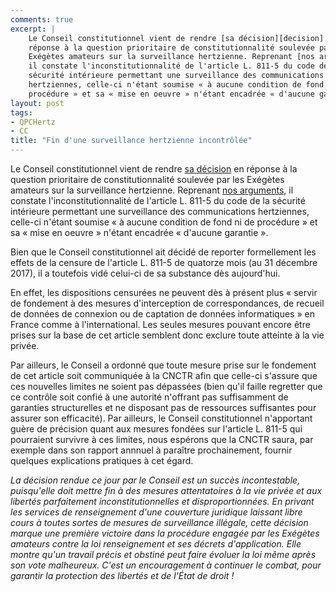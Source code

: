 ```yaml
---
comments: true
excerpt: |
    Le Conseil constitutionnel vient de rendre [sa décision][decision] en 
    réponse à la question prioritaire de constitutionnalité soulevée par les 
    Exégètes amateurs sur la surveillance hertzienne. Reprenant [nos arguments][arguments], 
    il constate l'inconstitutionnalité de l'article L. 811-5 du code de la 
    sécurité intérieure permettant une surveillance des communications 
    hertziennes, celle-ci n'étant soumise « à aucune condition de fond ni de 
    procédure » et sa « mise en oeuvre » n'étant encadrée « d'aucune garantie ».
layout: post
tags:
- QPCHertz
- CC
title: "Fin d'une surveillance hertzienne incontrôlée"
---
```


Le Conseil constitutionnel vient de rendre [sa décision][decision] en réponse à la question prioritaire de constitutionnalité soulevée par les Exégètes amateurs sur la surveillance hertzienne. Reprenant [nos arguments][arguments], il constate l'inconstitutionnalité de l'article L. 811-5 du code de la sécurité intérieure permettant une surveillance des communications hertziennes, celle-ci n'étant soumise « à aucune condition de fond ni de procédure » et sa « mise en oeuvre » n'étant encadrée « d'aucune garantie ».

[decision]: http://www.conseil-constitutionnel.fr/conseil-constitutionnel/francais/les-decisions/acces-par-date/decisions-depuis-1959/2016/2016-590-qpc/decision-n-2016-590-qpc-du-21-octobre-2016.148047.html

[arguments]: https://exegetes.eu.org/renseignement-offensive-conseil-detat-et-qpc/

Bien que le Conseil constitutionnel ait décidé de reporter formellement les effets de la censure de l'article L. 811-5 de quatorze mois (au 31 décembre 2017), il a toutefois vidé celui-ci de sa substance dès aujourd'hui.

En effet, les dispositions censurées ne peuvent dès à présent plus « servir de fondement à des mesures d'interception de correspondances, de recueil de données de connexion ou de captation de données informatiques » en France comme à l'international. Les seules mesures pouvant encore être prises sur la base de cet article semblent donc exclure toute atteinte à la vie privée.

Par ailleurs, le Conseil a ordonné que toute mesure prise sur le fondement de cet article soit communiquée à la CNCTR afin que celle-ci s'assure que ces nouvelles limites ne soient pas dépassées (bien qu'il faille regretter que ce contrôle soit confié à une autorité n'offrant pas suffisamment de garanties structurelles et ne disposant pas de ressources suffisantes pour assurer son efficacité).  Par ailleurs, le Conseil constitutionnel n'apportant guère de précision quant aux mesures fondées sur l'article L. 811-5  qui pourraient survivre à ces limites, nous espérons que la CNCTR saura, par exemple dans son rapport annnuel à paraître prochainement, fournir quelques explications pratiques à cet égard.

*La décision rendue ce jour par le Conseil est un succès incontestable, puisqu'elle doit mettre fin à des mesures attentatoires à la vie privée et aux libertés parfaitement  inconstitutionnelles et disproportionnées. En privant les services de renseignement d'une couverture juridique laissant libre cours à toutes sortes de mesures de surveillance illégale, cette décision marque une première victoire dans la procédure engagée par les Exégètes amateurs contre la loi renseignement et ses décrets d'application. Elle montre qu'un travail précis et obstiné peut faire évoluer la loi même après son vote malheureux. C'est un encouragement à continuer le combat, pour garantir la protection des libertés et de l'État de droit !*

